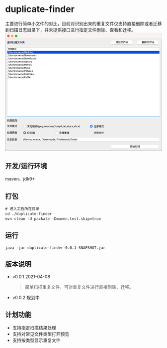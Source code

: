 # duplicate-finder
主要进行简单小文件的对比，目前对识别出来的重复文件仅支持直接删除或者迁移到扫描日志目录下，并未提供接口进行指定文件删除、查看和迁移。
![image](https://github.com/scuechjr/duplicate-finder/blob/main/image.png?raw=true)

## 开发/运行环境
maven、jdk9+

## 打包
```shell
# 进入工程所在目录
cd ./duplicate-finder
mvn clean -U packate -Dmaven.test.skip=true
```

## 运行
```shell
java -jar duplicate-finder-0.0.1-SNAPSHOT.jar
```

## 版本说明
* v0.0.1 2021-04-08
  >简单扫描重复文件，可对重复文件进行直接删除、迁移。
  > 
* v0.0.2 规划中

## 计划功能
* 支持指定扫描结果处理
* 支持对常见文件类型打开预览
* 支持按类型显示重复文件